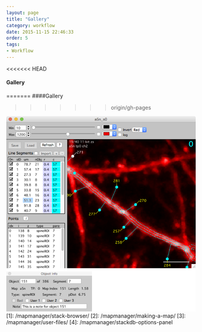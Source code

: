 ```yaml
---
layout: page
title: "Gallery"
category: workflow
date: 2015-11-15 22:46:33
order: 5
tags:
- Workflow
---
```


<<<<<<< HEAD
#### Gallery
=======
####Gallery
>>>>>>> origin/gh-pages
<IMG class="img-float-left" SRC="images/mm3/mm3-stackdb-example-3.png" WIDTH="550">

<div class="print-page-break"></div>
[1]: /mapmanager/stack-browser/
[2]: /mapmanager/making-a-map/
[3]: /mapmanager/user-files/
[4]: /mapmanager/stackdb-options-panel

<div class="print-page-break"></div>
